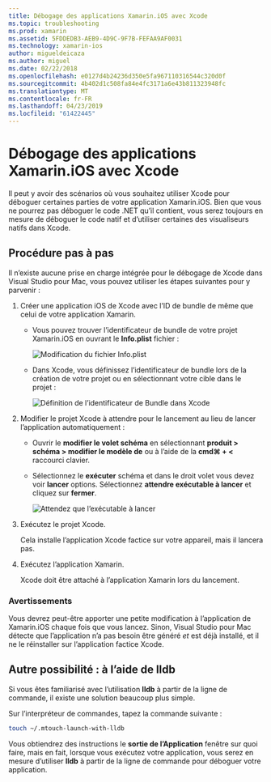 ```yaml
---
title: Débogage des applications Xamarin.iOS avec Xcode
ms.topic: troubleshooting
ms.prod: xamarin
ms.assetid: 5FDDEDB3-AEB9-4D9C-9F7B-FEFAA9AF0031
ms.technology: xamarin-ios
author: migueldeicaza
ms.author: miguel
ms.date: 02/22/2018
ms.openlocfilehash: e0127d4b24236d350e5fa967110316544c320d0f
ms.sourcegitcommit: 4b402d1c508fa84e4fc3171a6e43b811323948fc
ms.translationtype: MT
ms.contentlocale: fr-FR
ms.lasthandoff: 04/23/2019
ms.locfileid: "61422445"
---
```

# <a name="debugging-xamarinios-apps-with-xcode"></a>Débogage des applications Xamarin.iOS avec Xcode

Il peut y avoir des scénarios où vous souhaitez utiliser Xcode pour déboguer certaines parties de votre application Xamarin.iOS. Bien que vous ne pourrez pas déboguer le code .NET qu’il contient, vous serez toujours en mesure de déboguer le code natif et d’utiliser certaines des visualiseurs natifs dans Xcode.

## <a name="walkthrough"></a>Procédure pas à pas

Il n’existe aucune prise en charge intégrée pour le débogage de Xcode dans Visual Studio pour Mac, vous pouvez utiliser les étapes suivantes pour y parvenir :

1. Créer une application iOS de Xcode avec l’ID de bundle de même que celui de votre application Xamarin.
   
    - Vous pouvez trouver l’identificateur de bundle de votre projet Xamarin.iOS en ouvrant le **Info.plist** fichier :

        ![Modification du fichier Info.plist](debugging-with-xcode-images/vsmac-infoplist.png "Info.list de modification")

    - Dans Xcode, vous définissez l’identificateur de bundle lors de la création de votre projet ou en sélectionnant votre cible dans le projet :

        ![Définition de l’identificateur de Bundle dans Xcode](debugging-with-xcode-images/xcode-bundle.png "définissant l’identificateur de Bundle dans Xcode")

2. Modifier le projet Xcode à attendre pour le lancement au lieu de lancer l’application automatiquement :

    - Ouvrir le **modifier le volet schéma** en sélectionnant **produit > schéma > modifier le modèle de** ou à l’aide de la **cmd⌘ + <** raccourci clavier.

    - Sélectionnez le **exécuter** schéma et dans le droit volet vous devez voir **lancer** options. Sélectionnez **attendre exécutable à lancer** et cliquez sur **fermer**.

        ![Attendez que l’exécutable à lancer](debugging-with-xcode-images/xcode-schemes.png "attendre exécutable à lancer")

3. Exécutez le projet Xcode.

    Cela installe l’application Xcode factice sur votre appareil, mais il lancera pas.

4. Exécutez l’application Xamarin.

    Xcode doit être attaché à l’application Xamarin lors du lancement.

### <a name="caveats"></a>Avertissements

Vous devrez peut-être apporter une petite modification à l’application de Xamarin.iOS chaque fois que vous lancez. Sinon, Visual Studio pour Mac détecte que l’application n’a pas besoin être généré *et* est déjà installé, et il ne le réinstaller sur l’application factice Xcode.

## <a name="alternative---using-lldb"></a>Autre possibilité : à l’aide de lldb

Si vous êtes familiarisé avec l’utilisation **lldb** à partir de la ligne de commande, il existe une solution beaucoup plus simple.

Sur l’interpréteur de commandes, tapez la commande suivante :

```bash
touch ~/.mtouch-launch-with-lldb
```

Vous obtiendrez des instructions le **sortie de l’Application** fenêtre sur quoi faire, mais en fait, lorsque vous exécutez votre application, vous serez en mesure d’utiliser **lldb** à partir de la ligne de commande pour déboguer votre application.
